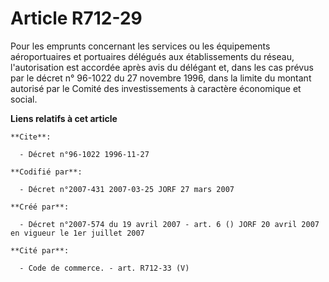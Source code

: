 # Article R712-29

Pour les emprunts concernant les services ou les équipements aéroportuaires et portuaires délégués aux établissements du
réseau, l'autorisation est accordée après avis du délégant et, dans les cas prévus par le décret n° 96-1022 du 27 novembre
1996, dans la limite du montant autorisé par le Comité des investissements à caractère économique et social.

**Liens relatifs à cet article**

	**Cite**:

	  - Décret n°96-1022 1996-11-27

	**Codifié par**:

	  - Décret n°2007-431 2007-03-25 JORF 27 mars 2007

	**Créé par**:

	  - Décret n°2007-574 du 19 avril 2007 - art. 6 () JORF 20 avril 2007 en vigueur le 1er juillet 2007

	**Cité par**:

	  - Code de commerce. - art. R712-33 (V)
